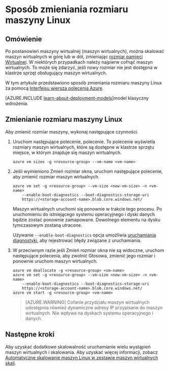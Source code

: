 <properties
   pageTitle="Sposób zmieniania rozmiaru maszyny Linux | Microsoft Azure"
   description="Jak rozbudowy lub skali maszyny wirtualnej Linux, zmieniając rozmiar pamięci Wirtualnej."
   services="virtual-machines-linux"
   documentationCenter="na"
   authors="mikewasson"
   manager="timlt"
   editor=""
   tags=""/>

<tags
   ms.service="virtual-machines-linux"
   ms.devlang="na"
   ms.topic="article"
   ms.tgt_pltfrm="na"
   ms.workload="infrastructure-services"
   ms.date="05/16/2016"
   ms.author="mikewasson"/>


# <a name="how-to-resize-a-linux-vm"></a>Sposób zmieniania rozmiaru maszyny Linux

## <a name="overview"></a>Omówienie 

Po postanowień maszyny wirtualnej (maszyn wirtualnych), można skalować maszyn wirtualnych w górę lub w dół, zmieniając [rozmiar pamięci Wirtualnej][vm-sizes]. W niektórych przypadkach należy najpierw cofnąć maszyn wirtualnych. To może się zdarzyć, jeśli nowy rozmiar nie jest dostępna w klastrze sprzęt obsługujący maszyn wirtualnych.

W tym artykule przedstawiono sposób zmieniania rozmiaru maszyny Linux za pomocą [Interfejsu wiersza polecenia Azure][azure-cli].

[AZURE.INCLUDE [learn-about-deployment-models](../../includes/learn-about-deployment-models-rm-include.md)]model klasyczny wdrożenia.


## <a name="resize-a-linux-vm"></a>Zmienianie rozmiaru maszyny Linux 

Aby zmienić rozmiar maszyny, wykonaj następujące czynności.

1. Uruchom następujące polecenie, polecenie. To polecenie wyświetla rozmiary maszyn wirtualnych, które są dostępne w klastrze sprzętu miejsce, w którym znajduje się maszyn wirtualnych.

    ```
    azure vm sizes -g <resource-group> --vm-name <vm-name>
    ```

2. Jeśli wymieniono Zmień rozmiar okna, uruchom następujące polecenie, aby zmienić rozmiar maszyn wirtualnych.

    ```
    azure vm set -g <resource-group> --vm-size <new-vm-size> -n <vm-name>  
        --enable-boot-diagnostics --boot-diagnostics-storage-uri
        https://<storage-account-name>.blob.core.windows.net/ 
    ```

    Maszyn wirtualnych uruchomi się ponownie w trakcie tego procesu. Po uruchomieniu do istniejącego systemu operacyjnego i dyski danych będzie zostać ponownie zamapowane. Dowolnego elementu na dysku tymczasowym zostaną utracone.

    Używanie `--enable-boot-diagnostics` opcja umożliwia [uruchamiania diagnostyki][boot-diagnostics], aby rejestrować błędy związane z uruchamiania.

3. W przeciwnym razie jeśli Zmień rozmiar okna nie są widoczne, uruchom następujące polecenia, aby zwolnić Głosowa, zmienić jego rozmiar i ponownie uruchom maszyn wirtualnych.

    ```
    azure vm deallocate -g <resource-group> <vm-name>
    azure vm set -g <resource-group> --vm-size <new-vm-size> -n <vm-name>  
        --enable-boot-diagnostics --boot-diagnostics-storage-uri
        https://<storage-account-name>.blob.core.windows.net/ 
    azure vm start -g <resource-group> <vm-name>
    ```

   > [AZURE.WARNING] Cofanie przydziału maszyn wirtualnych udostępnia również dynamiczne adresy IP przypisane do maszyn wirtualnych. Nie wpływa na dyskach systemu operacyjnego i danych.
   
## <a name="next-steps"></a>Następne kroki

Aby uzyskać dodatkowe skalowalność uruchamianie wielu wystąpień maszyn wirtualnych i skalowania. Aby uzyskać więcej informacji, zobacz [Automatyczne skalowanie maszyn Linux w zestawie maszyn wirtualnych skali][scale-set]. 

<!-- links -->
   
[azure-cli]: ../xplat-cli-install.md
[boot-diagnostics]: https://azure.microsoft.com/en-us/blog/boot-diagnostics-for-virtual-machines-v2/
[scale-set]: ../virtual-machine-scale-sets/virtual-machine-scale-sets-linux-autoscale.md 
[vm-sizes]: virtual-machines-linux-sizes.md